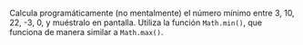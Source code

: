
Calcula programáticamente (no mentalmente) el número mínimo entre 3, 10, 22, -3, 0, y muéstralo en pantalla. Utiliza la función `Math.min()`, que funciona de manera similar a `Math.max()`.
